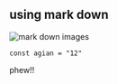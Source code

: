 ## using mark down
![mark down images](http://4.bp.blogspot.com/--dRx8XMy1ps/UhXIzuoZbJI/AAAAAAAAFnY/Cbjd-IzglPw/s400/Cute-Animals-Wallpaper-2.jpg)
```
const agian = "12"
```
phew!!

